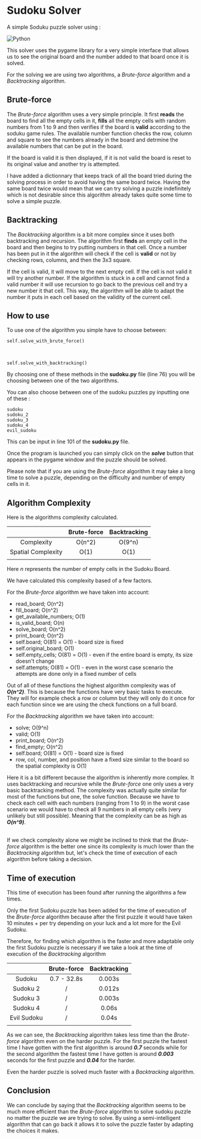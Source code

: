 

# Sudoku Solver

A simple Soduku puzzle solver using : 

![Python](https://img.shields.io/badge/python-3670A0?style=for-the-badge&logo=python&logoColor=ffdd54)

This solver uses the pygame library for a very simple interface that allows us to see the original board and the number added to that board once it is solved. 

For the solving we are using two algorithms, a *Brute-force* algorithm and a *Backtracking* algorithm. 

## Brute-force

The *Brute-force* algorithm uses a very simple principle. It first **reads** the board to find all the empty cells in it, **fills** all the empty cells with random numbers from 1 to 9 and then verifies if the board is **valid** according to the soduku game rules. The available number function checks the row, column and square to see the numbers already in the board and detrmine the available numbers that can be put in the board. 

If the board is valid it is then displayed, if it is not valid the board is reset to its original value and another try is attempted. 

I have added a dictionnary that keeps track of all the board tried during the solving process in order to avoid having the same board twice. Having the same board twice would mean that we can try solving a puzzle indefinitely which is not desirable since this algorithm already takes quite some time to solve a simple puzzle. 

## Backtracking

The *Backtracking* algorithm is a bit more complex since it uses both backtracking and recursion. The algorithm first **finds** an empty cell in the board and then begins to try putting numbers in that cell. Once a number has been put in it the algorithm will check if the cell is **valid** or not by checking rows, columns, and then the 3x3 square. 

If the cell is valid, it will move to the next empty cell. If the cell is not valid it will try another number. If the algorithm is stuck in a cell and cannot find a valid number it will use recursion to go back to the previous cell and try a new number it that cell. This way, the algorithm will be able to adapt the number it puts in each cell based on the validity of the current cell. 

## How to use

To use one of the algorithm you simple have to choose between: 

    self.solve_with_brute_force() 
<br>

    self.solve_with_backtracking()

By choosing one of these methods in the **sudoku.py** file (line 76) you will be choosing between one of the two algorithms.

You can also choose between one of the sudoku puzzles py inputting one of these :

    sudoku
    sudoku_2
    sudoku_3
    sudoku_4
    evil_sudoku

This can be input in line 101 of the **sudoku.py** file. 

Once the program is launched you can simply click on the **_solve_** button that appears in the pygame window and the puzzle should be solved. 

Please note that if you are using the *Brute-force* algorithm it may take a long time to solve a puzzle, depending on the difficulty and number of empty cells in it. 

## Algorithm Complexity

Here is the algorithms complexity calculated.

|                    | Brute-force   | Backtracking |
| :--------------:   | :-----------: | :----------: |
| Complexity         |  O(n^2)       |  O(9^n)      |
| Spatial Complexity |  O(1)         |  O(1)        |
||||

Here *n* represents the number of empty cells in the Sudoku Board.

We have calculated this complexity based of a few factors.

For the *Brute-force* algorithm we have taken into account:
* read_board; O(n^2)
* fill_board; O(n^2)
* get_available_numbers; O(1)
* is_valid_board; O(n)
* solve_board; O(n^2)
* print_board; O(n^2)
* self.board; O(81) = O(1) - board size is fixed
* self.original_board; O(1)
* self.empty_cells; O(81) = O(1) - even if the entire board is empty, its size doesn't change
* self.attempts; O(81) = O(1) - even in the worst case scenario the attempts are done only in a fixed number of cells

Out of all of these functions the highest algorithm complexity was of **_O(n^2)_**. 
This is because the functions have very basic tasks to execute. They will for example check a row or column but they will only do it once for each function since we are using the check functions on a full board. 

For the *Backtracking* algorithm we have taken into account:
* solve; O(9^n)
* valid; O(1)
* print_board; O(n^2)
* find_empty; O(n^2)
* self.board; O(81) = O(1) - board size is fixed
* row, col, number, and position have a fixed size similar to the board so the spatial complexity is O(1)

Here it is a bit different because the algorithm is inherently more complex. It uses backtracking and recursive while the *Brute-force* one only uses a very basic backtracking method. 
The complexity was actually quite similar for most of the functions but one, the solve function. Because we have to check each cell with each numbers (ranging from 1 to 9) in the worst case scenario we would have to check all 9 numbers in all empty cells (very unlikely but still possible). Meaning that the complexity can be as high as **_O(n^9)_**.  
<br>

If we check complexity alone we might be inclined to think that the *Brute-force* algorithm is the better one since its complexity is much lower than the *Backtracking* algorithm but, let's check the time of execution of each algorithm before taking a decision. 


## Time of execution
This time of execution has been found after running the algorithms a few times.

Only the first Sudoku puzzle has been added for the time of execution of the *Brute-force* algorithm because after the first puzzle it would have taken 10 minutes + per try depending on your luck and a lot more for the Evil Sudoku. 

Therefore, for finding which algorithm is the faster and more adaptable only the first Sudoku puzzle is necessary if we take a look at the time of execution of the *Backtracking* algorithm

|            | Brute-force   | Backtracking |
| :--------: | :-----------: | :----------: |
| Sudoku     | 0.7 - 32.8s   | 0.003s       |
| Sudoku 2   |       /       | 0.012s       |
| Sudoku 3   |       /       | 0.003s       |
| Sudoku 4   |       /       | 0.06s        |
| Evil Sudoku|       /       | 0.04s        |
||||

As we can see, the *Backtracking* algorithm takes less time than the *Brute-force* algorithm even on the harder puzzle. 
For the first puzzle the fastest time I have gotten with the first algorithm is around **_0.7_** seconds while for the second algorithm the fastest time I have gotten is around **_0.003_** seconds for the first puzzle and **_0.04_** for the harder. 

Even the harder puzzle is solved much faster with a *Backtracking* algorithm. 

## Conclusion

We can conclude by saying that the *Backtracking* algorithm seems to be much more efficient than the *Brute-force* algorithm to solve sudoku puzzle no matter the puzzle we are trying to solve. By using a semi-intelligent algorithm that can go back it allows it to solve the puzzle faster by adapting the choices it makes. 

